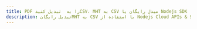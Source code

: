 ---title: PDF را به  تبدیل کنیدCSV، MHT به CSV مبدل رایگان یا Nodejs SDKdescription: تبدیل رایگانMHT به CSV با استفاده از Nodejs Cloud APIs & SDK همچنین اسناد PDF را در Cloud ایجاد، ویرایش و رندر کنید.---